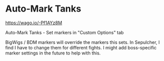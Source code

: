 # Auto-Mark Tanks

https://wago.io/-Pf1AYz8M

Auto-Mark Tanks - Set markers in "Custom Options" tab

BigWigs / BDM markers will override the markers this sets. In Sepulcher, I find I have to change them for different fights. I might add boss-specific marker settings in the future to help with this.